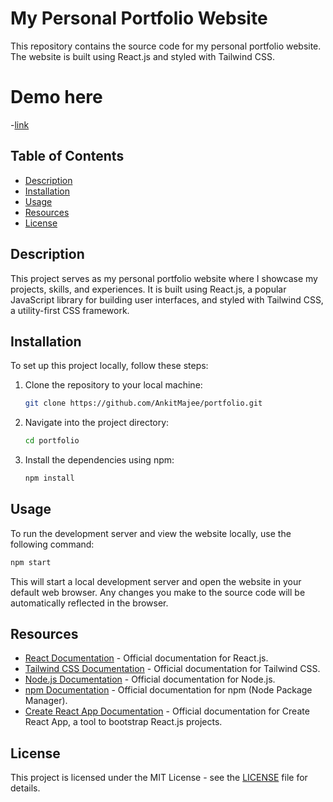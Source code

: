 # My Personal Portfolio Website

This repository contains the source code for my personal portfolio website. The website is built using React.js and styled with Tailwind CSS.

# Demo here
-[link](https://youtu.be/xSR0yJFIQV0?si=OfopmMgRtK8oYzKv)

## Table of Contents

- [Description](#description)
- [Installation](#installation)
- [Usage](#usage)
- [Resources](#resources)
- [License](#license)

## Description

This project serves as my personal portfolio website where I showcase my projects, skills, and experiences. It is built using React.js, a popular JavaScript library for building user interfaces, and styled with Tailwind CSS, a utility-first CSS framework.

## Installation

To set up this project locally, follow these steps:

1. Clone the repository to your local machine:

    ```bash
    git clone https://github.com/AnkitMajee/portfolio.git
    ```

2. Navigate into the project directory:

    ```bash
    cd portfolio
    ```

3. Install the dependencies using npm:

    ```bash
    npm install
    ```

## Usage

To run the development server and view the website locally, use the following command:

```bash
npm start
```

This will start a local development server and open the website in your default web browser. Any changes you make to the source code will be automatically reflected in the browser.

## Resources

- [React Documentation](https://reactjs.org/docs/getting-started.html) - Official documentation for React.js.
- [Tailwind CSS Documentation](https://tailwindcss.com/docs) - Official documentation for Tailwind CSS.
- [Node.js Documentation](https://nodejs.org/en/docs/) - Official documentation for Node.js.
- [npm Documentation](https://docs.npmjs.com/) - Official documentation for npm (Node Package Manager).
- [Create React App Documentation](https://create-react-app.dev/docs/getting-started) - Official documentation for Create React App, a tool to bootstrap React.js projects.

## License

This project is licensed under the MIT License - see the [LICENSE](LICENSE) file for details.
